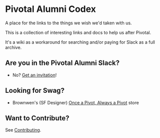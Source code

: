 # Pivotal Alumni Codex

A place for the links to the things we wish we'd taken with us.

This is a collection of interesting links and docs to help us after Pivotal.

It's a wiki as a workaround for searching and/or paying for Slack as a full archive.

## Are you in the Pivotal Alumni Slack?

- No? [Get an invitation](https://pivotal.fun)!

## Looking for Swag?

- Brownwen's (SF Designer) [Once a Pivot, Always a Pivot](https://always-a-pivot.creator-spring.com/) store

## Want to Contribute?

See [Contributing](/contributing/).
